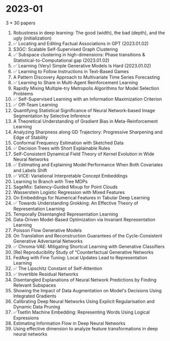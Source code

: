 # 2023-01
3  * 30 papers 

1. Robustness in deep learning: The good (width), the bad (depth), and the ugly (initialization)
2. ✅ Locating and Editing Factual Associations in GPT (2023.01.02)
3. S3GC: Scalable Self-Supervised Graph Clustering 
4. ✅ Subspace clustering in high-dimensions: Phase transitions \& Statistical-to-Computational gap (2023.01.02)
5. ✅  Learning (Very) Simple Generative Models Is Hard (2023.01.02)
6. ✅ Learning to Follow Instructions in Text-Based Games
7. A Pattern Discovery Approach to Multivariate Time Series Forecasting
8. ✅ Learning to Share in Multi-Agent Reinforcement Learning
9. Rapidly Mixing Multiple-try Metropolis Algorithms for Model Selection Problems
10. ✅ Self-Supervised Learning with an Information Maximization Criterion
11. ✅ Off-Team Learning
12. Quantifying Statistical Significance of Neural Network-based Image Segmentation by Selective Inference
13. A Theoretical Understanding of Gradient Bias in Meta-Reinforcement Learning
14. Analyzing Sharpness along GD Trajectory: Progressive Sharpening and Edge of Stability
15. Conformal Frequency Estimation with Sketched Data
16. ✅ Decision Trees with Short Explainable Rules
17. Self-Consistent Dynamical Field Theory of Kernel Evolution in Wide Neural Networks
18. ✅ Estimating and Explaining Model Performance When Both Covariates and Labels Shift
19. ✅ VICE: Variational Interpretable Concept Embeddings
20. Learning to Branch with Tree MDPs
21. SageMix: Saliency-Guided Mixup for Point Clouds
22. Wasserstein Logistic Regression with Mixed Features
23. On Embeddings for Numerical Features in Tabular Deep Learning
24. ✅ Towards Understanding Grokking: An Effective Theory of Representation Learning
25. Temporally Disentangled Representation Learning
26. Data-Driven Model-Based Optimization via Invariant Representation Learning
27. Poisson Flow Generative Models
28. On Translation and Reconstruction Guarantees of the Cycle-Consistent Generative Adversarial Networks
29. ✅ Chroma-VAE: Mitigating Shortcut Learning with Generative Classifiers
30. [Re] Reproducibility Study of “Counterfactual Generative Networks
31. FedAvg with Fine Tuning: Local Updates Lead to Representation Learning
32. ✅  The Lipschitz Constant of Self-Attention
33. ✅ Invertible Residual Networks
34. Disentangled Explanations of Neural Network Predictions by Finding Relevant Subspaces 
35. Showing the Impact of Data Augmentation on Model's Decisions Using Integrated Gradients
36. Calibrating Deep Neural Networks Using Explicit Regularisation and Dynamic Data Pruning
37. ✅Tsetlin Machine Embedding: Representing Words Using Logical Expressions
38. Estimating Information Flow in Deep Neural Networks
39. Using effective dimension to analyze feature transformations in deep neural networks